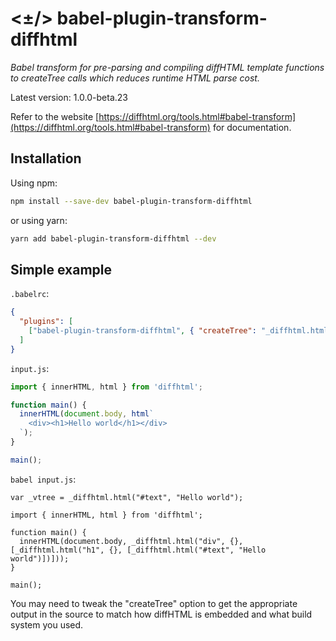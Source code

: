 # <±/> babel-plugin-transform-diffhtml

*Babel transform for pre-parsing and compiling diffHTML template functions to
createTree calls which reduces runtime HTML parse cost.*

Latest version: 1.0.0-beta.23

Refer to the website [https://diffhtml.org/tools.html#babel-transform](https://diffhtml.org/tools.html#babel-transform) for documentation.

## Installation

Using npm:

```sh
npm install --save-dev babel-plugin-transform-diffhtml
```

or using yarn:

```sh
yarn add babel-plugin-transform-diffhtml --dev
```

## Simple example

`.babelrc`:

```json
{
  "plugins": [
    ["babel-plugin-transform-diffhtml", { "createTree": "_diffhtml.html" }]
  ]
}
```

`input.js`:

```js
import { innerHTML, html } from 'diffhtml';

function main() {
  innerHTML(document.body, html`
    <div><h1>Hello world</h1></div>
  `);
}

main();
```

`babel input.js`:

```
var _vtree = _diffhtml.html("#text", "Hello world");

import { innerHTML, html } from 'diffhtml';

function main() {
  innerHTML(document.body, _diffhtml.html("div", {}, [_diffhtml.html("h1", {}, [_diffhtml.html("#text", "Hello world")])]));
}

main();
```

You may need to tweak the "createTree" option to get the appropriate output in
the source to match how diffHTML is embedded and what build system you used.